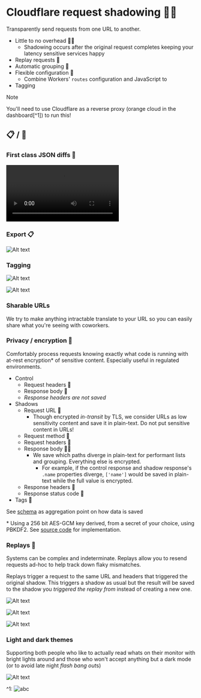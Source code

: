 # Cloudflare request shadowing 🥷🚧

Transparently send requests from one URL to another.

- Little to no overhead 🚗💨
  - Shadowing occurs after the original request completes keeping your latency sensitive services happy
- Replay requests 🔁
- Automatic grouping 🥅
- Flexible configuration 🔨
  - Combine Workers' `routes` configuration and JavaScript to
- Tagging

> [!NOTE]  
> You'll need to use Cloudflare as a reverse proxy (orange cloud in the dashboard[^1]) to run this!

## 📋 / 📸

### First class JSON diffs 👀

![Video](docs/diff.mov)

### Export 📋

![Alt text](docs/image-6.png)

### Tagging

![Alt text](docs/tagging-1.png)

![Alt text](docs/tagging-2.png)

### Sharable URLs

We try to make anything intractable translate to your URL so you can easily share what you're seeing with coworkers.

### Privacy / encryption 🔑

Comfortably process requests knowing exactly what code is running with at-rest encryption\* of sensitive content. Especially useful in regulated environments.

- Control
  - Request headers 🔐
  - Response body 🔐
  - _Response headers are not saved_
- Shadows
  - Request URL 🚫
    - Though encrypted _in-transit_ by TLS, we consider URLs as low sensitivity content and save it in plain-text. Do not put sensitive content in URLs!
  - Request method 🚫
  - Request headers 🔐
  - Response body 🔐🚫
    - We save which paths diverge in plain-text for performant lists and grouping. Everything else is encrypted.
      - For example, if the control response and shadow response's `.name` properties diverge, `['name']` would be saved in plain-text while the full value is encrypted.
  - Response headers 🔐
  - Response status code 🚫
- Tags 🚫

See [schema](api/src/schema.ts) as aggregation point on how data is saved

\* Using a 256 bit AES-GCM key derived, from a secret of your choice, using PBKDF2. See [source code](encryption/src/lib.ts) for implementation.

### Replays 🔁

Systems can be complex and indeterminate. Replays allow you to resend
requests ad-hoc to help track down flaky mismatches.

Replays trigger a request to the same URL and headers that
triggered the original shadow. This triggers a shadow as usual
but the result will be saved to the shadow you _triggered the replay
from_ instead of creating a new one.

![Alt text](docs/image-2.png)

![Alt text](docs/image-3.png)

![Alt text](docs/image-1.png)

### Light and dark themes

Supporting both people who like to actually read whats on their monitor with bright lights around and those who won't accept
anything but a dark mode (or to avoid late night *flash bang out*s)

![Alt text](docs/light-mode.png)

^1: ![abc](docs/image.png)
